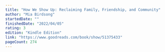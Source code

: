 ```yaml
---
title: "How We Show Up: Reclaiming Family, Friendship, and Community"
author: "Mia Birdsong"
startedDate: ""
finishedDate: "2022/04/05"
rating: 3
edition: "Kindle Edition"
link: "https://www.goodreads.com/book/show/51375433"
pageCount: 274
---
```



